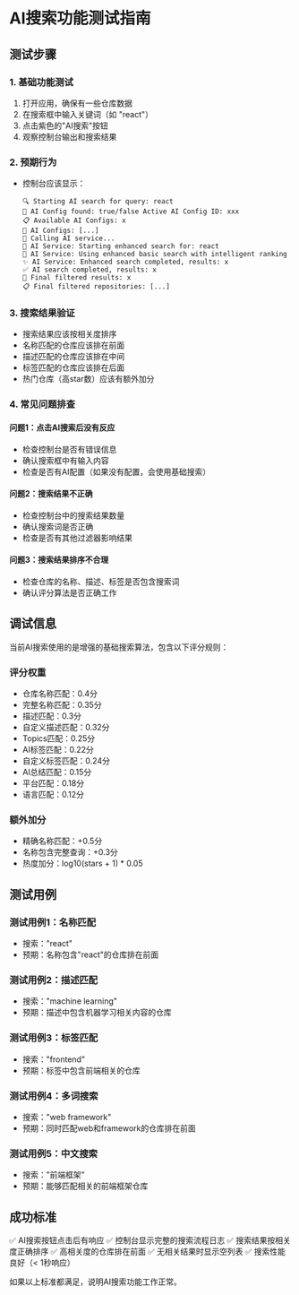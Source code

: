 # AI搜索功能测试指南

## 测试步骤

### 1. 基础功能测试
1. 打开应用，确保有一些仓库数据
2. 在搜索框中输入关键词（如 "react"）
3. 点击紫色的"AI搜索"按钮
4. 观察控制台输出和搜索结果

### 2. 预期行为
- 控制台应该显示：
  ```
  🔍 Starting AI search for query: react
  🤖 AI Config found: true/false Active AI Config ID: xxx
  📋 Available AI Configs: x
  🔧 AI Configs: [...]
  🚀 Calling AI service...
  🤖 AI Service: Starting enhanced search for: react
  🔄 AI Service: Using enhanced basic search with intelligent ranking
  ✨ AI Service: Enhanced search completed, results: x
  ✅ AI search completed, results: x
  🎯 Final filtered results: x
  📋 Final filtered repositories: [...]
  ```

### 3. 搜索结果验证
- 搜索结果应该按相关度排序
- 名称匹配的仓库应该排在前面
- 描述匹配的仓库应该排在中间
- 标签匹配的仓库应该排在后面
- 热门仓库（高star数）应该有额外加分

### 4. 常见问题排查

#### 问题1：点击AI搜索后没有反应
- 检查控制台是否有错误信息
- 确认搜索框中有输入内容
- 检查是否有AI配置（如果没有配置，会使用基础搜索）

#### 问题2：搜索结果不正确
- 检查控制台中的搜索结果数量
- 确认搜索词是否正确
- 检查是否有其他过滤器影响结果

#### 问题3：搜索结果排序不合理
- 检查仓库的名称、描述、标签是否包含搜索词
- 确认评分算法是否正确工作

## 调试信息

当前AI搜索使用的是增强的基础搜索算法，包含以下评分规则：

### 评分权重
- 仓库名称匹配：0.4分
- 完整名称匹配：0.35分
- 描述匹配：0.3分
- 自定义描述匹配：0.32分
- Topics匹配：0.25分
- AI标签匹配：0.22分
- 自定义标签匹配：0.24分
- AI总结匹配：0.15分
- 平台匹配：0.18分
- 语言匹配：0.12分

### 额外加分
- 精确名称匹配：+0.5分
- 名称包含完整查询：+0.3分
- 热度加分：log10(stars + 1) * 0.05

## 测试用例

### 测试用例1：名称匹配
- 搜索："react"
- 预期：名称包含"react"的仓库排在前面

### 测试用例2：描述匹配
- 搜索："machine learning"
- 预期：描述中包含机器学习相关内容的仓库

### 测试用例3：标签匹配
- 搜索："frontend"
- 预期：标签中包含前端相关的仓库

### 测试用例4：多词搜索
- 搜索："web framework"
- 预期：同时匹配web和framework的仓库排在前面

### 测试用例5：中文搜索
- 搜索："前端框架"
- 预期：能够匹配相关的前端框架仓库

## 成功标准

✅ AI搜索按钮点击后有响应
✅ 控制台显示完整的搜索流程日志
✅ 搜索结果按相关度正确排序
✅ 高相关度的仓库排在前面
✅ 无相关结果时显示空列表
✅ 搜索性能良好（< 1秒响应）

如果以上标准都满足，说明AI搜索功能工作正常。
